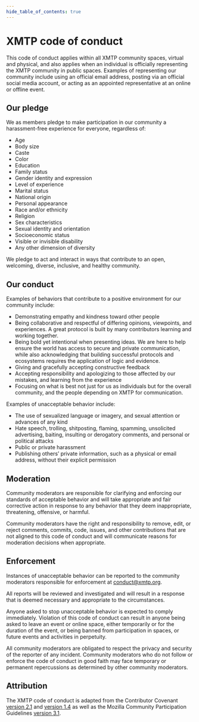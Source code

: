 ```yaml
---
hide_table_of_contents: true
---
```


# XMTP code of conduct

This code of conduct applies within all XMTP community spaces, virtual and physical, and also applies when an individual is officially representing the XMTP community in public spaces. Examples of representing our community include using an official email address, posting via an official social media account, or acting as an appointed representative at an online or offline event.

## Our pledge

We as members pledge to make participation in our community a harassment-free experience for everyone, regardless of:

- Age
- Body size
- Caste
- Color
- Education
- Family status
- Gender identity and expression
- Level of experience
- Marital status
- National origin
- Personal appearance
- Race and/or ethnicity
- Religion
- Sex characteristics
- Sexual identity and orientation
- Socioeconomic status
- Visible or invisible disability
- Any other dimension of diversity

We pledge to act and interact in ways that contribute to an open, welcoming, diverse, inclusive, and healthy community.

## Our conduct

Examples of behaviors that contribute to a positive environment for our community include:

- Demonstrating empathy and kindness toward other people
- Being collaborative and respectful of differing opinions, viewpoints, and experiences. A great protocol is built by many contributors learning and working together.
- Being bold yet intentional when presenting ideas. We are here to help ensure the world has access to secure and private communication, while also acknowledging that building successful protocols and ecosystems requires the application of logic and evidence.
- Giving and gracefully accepting constructive feedback
- Accepting responsibility and apologizing to those affected by our mistakes, and learning from the experience
- Focusing on what is best not just for us as individuals but for the overall community, and the people depending on XMTP for communication.

Examples of unacceptable behavior include:

- The use of sexualized language or imagery, and sexual attention or advances of any kind
- Hate speech, trolling, shitposting, flaming, spamming, unsolicited advertising, baiting, insulting or derogatory comments, and personal or political attacks
- Public or private harassment
- Publishing others’ private information, such as a physical or email address, without their explicit permission

## Moderation

Community moderators are responsible for clarifying and enforcing our standards of acceptable behavior and will take appropriate and fair corrective action in response to any behavior that they deem inappropriate, threatening, offensive, or harmful.

Community moderators have the right and responsibility to remove, edit, or reject comments, commits, code, issues, and other contributions that are not aligned to this code of conduct and will communicate reasons for moderation decisions when appropriate.

## Enforcement

Instances of unacceptable behavior can be reported to the community moderators responsible for enforcement at [conduct@xmtp.org](mailto:conduct@xmtp.org).

All reports will be reviewed and investigated and will result in a response that is deemed necessary and appropriate to the circumstances. 

Anyone asked to stop unacceptable behavior is expected to comply immediately. Violation of this code of conduct can result in anyone being asked to leave an event or online space, either temporarily or for the duration of the event, or being banned from participation in spaces, or future events and activities in perpetuity.

All community moderators are obligated to respect the privacy and security of the reporter of any incident. Community moderators who do not follow or enforce the code of conduct in good faith may face temporary or permanent repercussions as determined by other community moderators.

## Attribution

The XMTP code of conduct is adapted from the Contributor Covenant [version 2.1](https://www.contributor-covenant.org/version/2/1/code_of_conduct.html) and [version 1.4](https://www.contributor-covenant.org/version/1/4/code-of-conduct.html) as well as the Mozilla Community Participation Guidelines [version 3.1](https://www.mozilla.org/en-US/about/governance/policies/participation/).
